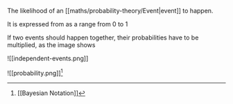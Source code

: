 The likelihood of an [[maths/probability-theory/Event|event]] to happen.

It is expressed from as a range from 0 to 1 

If two events should happen together, their probabilities have to be multiplied, as the image shows

![[independent-events.png]]

![[probability.png]][^1]

[^1]: [[Bayesian Notation]]